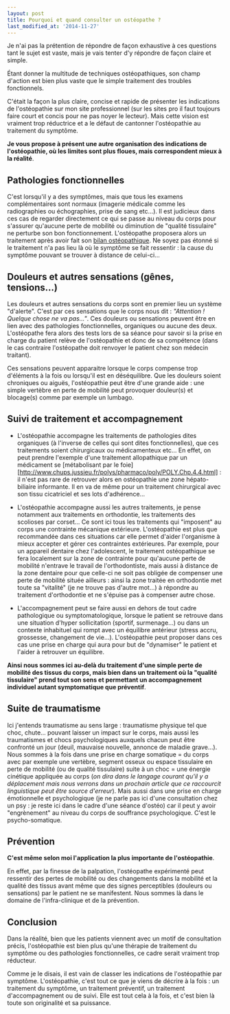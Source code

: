 ```yaml
---
layout: post
title: Pourquoi et quand consulter un ostéopathe ?
last_modified_at: '2014-11-27'
---
```


Je n'ai pas la prétention de répondre de façon exhaustive à ces questions tant le sujet est vaste, mais je vais tenter d'y répondre de façon claire et simple.

Étant donner la multitude de techniques ostéopathiques, son champ d'action est bien plus vaste que le simple traitement des troubles fonctionnels.

C'était la façon la plus claire, concise et rapide de présenter les indications de l'ostéopathie sur mon site professionnel
(sur les sites pro il faut toujours faire court et concis pour ne pas noyer le lecteur).
Mais cette vision est vraiment trop réductrice et a le défaut de cantonner l'ostéopathie au traitement du symptôme.

**Je vous propose à présent une autre organisation des indications de l'ostéopathie, où les limites sont plus floues, mais correspondent mieux à la réalité**.

## Pathologies fonctionnelles

C'est lorsqu'il y a des symptômes, mais que tous les examens complémentaires sont normaux (imagerie médicale comme les radiographies ou échographies, prise de sang etc...).
Il est judicieux dans ces cas de regarder directement ce qui se passe au niveau du corps pour s'assurer qu'aucune perte de mobilité ou
diminution de "qualité tissulaire" ne perturbe son bon fonctionnement.
L'ostéopathe proposera alors un traitement après avoir fait son [bilan ostéopathique](/La-consultation).
Ne soyez pas étonné si le traitement n'a pas lieu là où le symptôme se fait ressentir : la cause du symptôme pouvant se trouver à distance de celui-ci...

## Douleurs et autres sensations (gênes, tensions...)

Les douleurs et autres sensations du corps sont en premier lieu un système "d'alerte".
C'est par ces sensations que le corps nous dit : _"Attention ! Quelque chose ne va pas..."_.
Ces douleurs ou sensations peuvent être en lien avec des pathologies fonctionnelles, organiques ou aucune des deux.
L'ostéopathe fera alors des tests lors de sa séance pour savoir si la prise en charge du patient relève de l'ostéopathie et
donc de sa compétence (dans le cas contraire l'ostéopathe doit renvoyer le patient chez son médecin traitant).

Ces sensations peuvent apparaitre lorsque le corps compense trop d'éléments à la fois ou lorsqu'il est en déséquilibre.
Que les douleurs soient chroniques ou aiguës, l'ostéopathie peut être d'une grande aide :
une simple vertèbre en perte de mobilité peut provoquer douleur(s) et blocage(s) comme par exemple un lumbago.

## Suivi de traitement et accompagnement

- L'ostéopathie accompagne les traitements de pathologies dites organiques (à l'inverse de celles qui sont dites fonctionnelles),
  que ces traitements soient chirurgicaux ou médicamenteux etc...
  En effet, on peut prendre l'exemple d'une traitement allopathique par un médicament se [métabolisant par le foie][http://www.chups.jussieu.fr/polys/pharmaco/poly/POLY.Chp.4.4.html] :
  il n'est pas rare de retrouver alors en ostéopathie une zone hépato-biliaire informante.
  Il en va de même pour un traitement chirurgical avec son tissu cicatriciel et ses lots d'adhérence...

- L'ostéopathie accompagne aussi les autres traitements, je pense notamment aux traitements en orthodontie, les traitements des scolioses par corset...
  Ce sont ici tous les traitements qui "imposent" au corps une contrainte mécanique extérieure.
  L'ostéopathie est plus que recommandée dans ces situations car elle permet d'aider l'organisme à mieux accepter et gérer ces contraintes extérieures.
  Par exemple, pour un appareil dentaire chez l'adolescent, le traitement ostéopathique se fera localement sur la zone de contrainte
  pour qu'aucune perte de mobilité n'entrave le travail de l'orthodontiste,
  mais aussi à distance de la zone dentaire pour que celle-ci ne soit pas obligée de compenser une perte de mobilité située ailleurs :
  ainsi la zone traitée en orthodontie met toute sa "vitalité" (je ne trouve pas d'autre mot...) à répondre au traitement d'orthodontie et ne s'épuise pas à compenser autre chose.

- L'accompagnement peut se faire aussi en dehors de tout cadre pathologique ou symptomatologique,
  lorsque le patient se retrouve dans une situation d'hyper sollicitation (sportif, surmenage...)
  ou dans un contexte inhabituel qui rompt avec un équilibre antérieur (stress accru, grossesse, changement de vie...).
  L'ostéopathie peut proposer dans ces cas une prise en charge qui aura pour but de "dynamiser" le patient et l'aider à retrouver un équilibre.

**Ainsi nous sommes ici au-delà du traitement d'une simple perte de mobilité des tissus du corps, mais bien dans un traitement
où la "qualité tissulaire" prend tout son sens et permettant un accompagnement individuel autant symptomatique que préventif**.

## Suite de traumatisme

Ici j'entends traumatisme au sens large : traumatisme physique tel que choc, chute...
pouvant laisser un impact sur le corps, mais aussi les traumatismes et chocs psychologiques auxquels chacun peut être confronté un jour
(deuil, mauvaise nouvelle, annonce de maladie grave...).
Nous sommes à la fois dans une prise en charge somatique
= du corps avec par exemple une vertèbre, segment osseux ou espace tissulaire en perte de mobilité (ou de qualité tissulaire) suite à un choc =
une énergie cinétique appliquée au corps
(_on dira dans le langage courant qu'il y a déplacement mais nous verrons dans un prochain article que ce raccourcit linguistique peut être source d'erreur_).
Mais aussi dans une prise en charge émotionnelle et psychologique (je ne parle pas ici d'une consultation chez un psy : je reste ici dans le cadre d'une séance d'ostéo)
car il peut y avoir "engrènement" au niveau du corps de souffrance psychologique.
C'est le psycho-somatique.

## Prévention

**C'est même selon moi l'application la plus importante de l'ostéopathie**.

En effet, par la finesse de la palpation, l'ostéopathe expérimenté peut ressentir des pertes de mobilité ou des changements dans la mobilité et
la qualité des tissus avant même que des signes perceptibles (douleurs ou sensations) par le patient ne se manifestent.
Nous sommes là dans le domaine de l'infra-clinique et de la prévention.

## Conclusion

Dans la réalité, bien que les patients viennent avec un motif de consultation précis, l'ostéopathie est bien plus qu'une thérapie de traitement du symptôme ou des pathologies fonctionnelles,
ce cadre serait vraiment trop réducteur.

Comme je le disais, il est vain de classer les indications de l'ostéopathie par symptôme.
L'ostéopathie, c'est tout ce que je viens de décrire à la fois : un traitement du symptôme, un traitement préventif, un traitement d'accompagnement ou de suivi.
Elle est tout cela à la fois, et c'est bien là toute son originalité et sa puissance.
